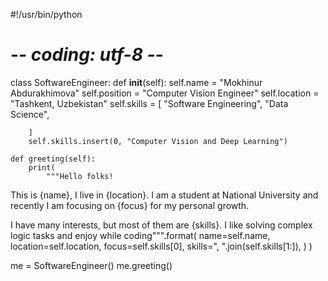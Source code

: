 #!/usr/bin/python
# -*- coding: utf-8 -*-


class SoftwareEngineer:
    def __init__(self):
        self.name = "Mokhinur Abdurakhimova"
        self.position = "Computer Vision Engineer"
        self.location = "Tashkent, Uzbekistan"
        self.skills = [
            "Software Engineering",
            "Data Science",

        ]
        self.skills.insert(0, "Computer Vision and Deep Learning")

    def greeting(self):
        print(
            """Hello folks!

This is {name}, I live in {location}. I am a student at National University and recently I am focusing on {focus} for my personal growth.

I have many interests, but most of them are {skills}. I like solving complex logic tasks and enjoy while coding""".format(
                name=self.name,
                location=self.location,
                focus=self.skills[0],
                skills=", ".join(self.skills[1:]),
            )
        )


me = SoftwareEngineer()
me.greeting()
